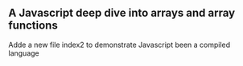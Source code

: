 ## A Javascript deep dive into arrays and array functions
Adde a new file index2 to demonstrate Javascript been a compiled language